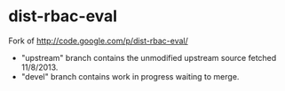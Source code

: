 dist-rbac-eval
==============

Fork of http://code.google.com/p/dist-rbac-eval/
* "upstream" branch contains the unmodified upstream source fetched 11/8/2013.
* "devel" branch contains work in progress waiting to merge.

